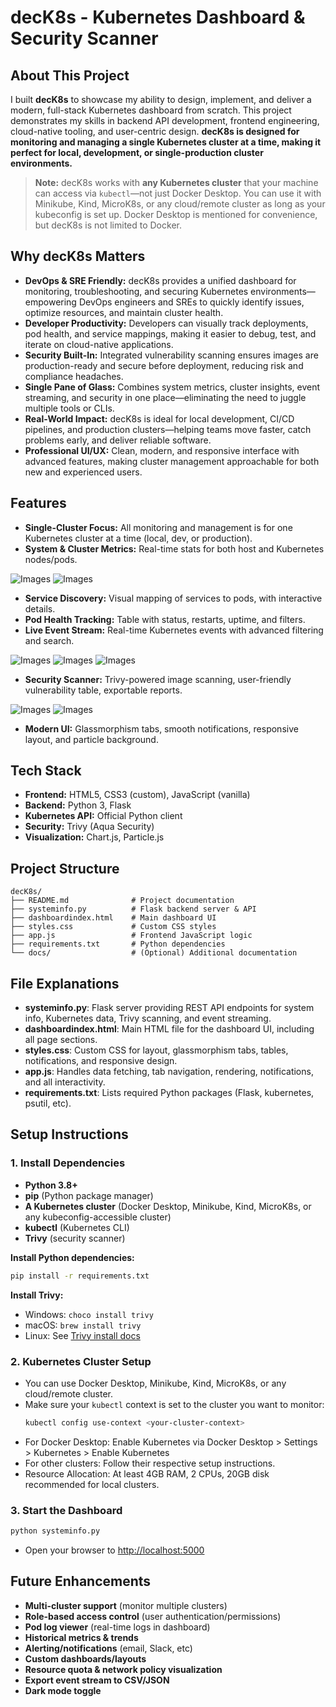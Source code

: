 # decK8s - Kubernetes Dashboard & Security Scanner

## About This Project
I built **decK8s** to showcase my ability to design, implement, and deliver a modern, full-stack Kubernetes dashboard from scratch. This project demonstrates my skills in backend API development, frontend engineering, cloud-native tooling, and user-centric design. **decK8s is designed for monitoring and managing a single Kubernetes cluster at a time, making it perfect for local, development, or single-production cluster environments.**

> **Note:** decK8s works with **any Kubernetes cluster** that your machine can access via `kubectl`—not just Docker Desktop. You can use it with Minikube, Kind, MicroK8s, or any cloud/remote cluster as long as your kubeconfig is set up. Docker Desktop is mentioned for convenience, but decK8s is not limited to Docker.

## Why decK8s Matters
- **DevOps & SRE Friendly:** decK8s provides a unified dashboard for monitoring, troubleshooting, and securing Kubernetes environments—empowering DevOps engineers and SREs to quickly identify issues, optimize resources, and maintain cluster health.
- **Developer Productivity:** Developers can visually track deployments, pod health, and service mappings, making it easier to debug, test, and iterate on cloud-native applications.
- **Security Built-In:** Integrated vulnerability scanning ensures images are production-ready and secure before deployment, reducing risk and compliance headaches.
- **Single Pane of Glass:** Combines system metrics, cluster insights, event streaming, and security in one place—eliminating the need to juggle multiple tools or CLIs.
- **Real-World Impact:** decK8s is ideal for local development, CI/CD pipelines, and production clusters—helping teams move faster, catch problems early, and deliver reliable software.
- **Professional UI/UX:** Clean, modern, and responsive interface with advanced features, making cluster management approachable for both new and experienced users.

## Features
- **Single-Cluster Focus:** All monitoring and management is for one Kubernetes cluster at a time (local, dev, or production).
- **System & Cluster Metrics:** Real-time stats for both host and Kubernetes nodes/pods.

![Images](/Images/Screenshot%202025-06-19%20225456.png)
![Images](/Images/Screenshot%202025-06-19%20225525.png)

- **Service Discovery:** Visual mapping of services to pods, with interactive details.
- **Pod Health Tracking:** Table with status, restarts, uptime, and filters.
- **Live Event Stream:** Real-time Kubernetes events with advanced filtering and search.

![Images](/Images/Screenshot%202025-06-19%20233200.png)
![Images](/Images/Screenshot%202025-06-19%20233227.png)
![Images](/Images/Screenshot%202025-06-19%20233251.png)

- **Security Scanner:** Trivy-powered image scanning, user-friendly vulnerability table, exportable reports.

![Images](/Images/Screenshot%202025-06-19%20233412.png)
![Images](/Images/Screenshot%202025-06-19%20233509.png)

- **Modern UI:** Glassmorphism tabs, smooth notifications, responsive layout, and particle background.

## Tech Stack
- **Frontend:** HTML5, CSS3 (custom), JavaScript (vanilla)
- **Backend:** Python 3, Flask
- **Kubernetes API:** Official Python client
- **Security:** Trivy (Aqua Security)
- **Visualization:** Chart.js, Particle.js

## Project Structure
```
decK8s/
├── README.md              # Project documentation
├── systeminfo.py          # Flask backend server & API
├── dashboardindex.html    # Main dashboard UI
├── styles.css             # Custom CSS styles
├── app.js                 # Frontend JavaScript logic
├── requirements.txt       # Python dependencies
└── docs/                  # (Optional) Additional documentation
```

## File Explanations
- **systeminfo.py**: Flask server providing REST API endpoints for system info, Kubernetes data, Trivy scanning, and event streaming.
- **dashboardindex.html**: Main HTML file for the dashboard UI, including all page sections.
- **styles.css**: Custom CSS for layout, glassmorphism tabs, tables, notifications, and responsive design.
- **app.js**: Handles data fetching, tab navigation, rendering, notifications, and all interactivity.
- **requirements.txt**: Lists required Python packages (Flask, kubernetes, psutil, etc).


## Setup Instructions
### 1. **Install Dependencies**
- **Python 3.8+**
- **pip** (Python package manager)
- **A Kubernetes cluster** (Docker Desktop, Minikube, Kind, MicroK8s, or any kubeconfig-accessible cluster)
- **kubectl** (Kubernetes CLI)
- **Trivy** (security scanner)

**Install Python dependencies:**
```bash
pip install -r requirements.txt
```

**Install Trivy:**
- Windows: `choco install trivy`
- macOS: `brew install trivy`
- Linux: See [Trivy install docs](https://aquasecurity.github.io/trivy/v0.18.3/installation/)

### 2. **Kubernetes Cluster Setup**
- You can use Docker Desktop, Minikube, Kind, MicroK8s, or any cloud/remote cluster.
- Make sure your `kubectl` context is set to the cluster you want to monitor:
  ```bash
  kubectl config use-context <your-cluster-context>
  ```
- For Docker Desktop: Enable Kubernetes via Docker Desktop > Settings > Kubernetes > Enable Kubernetes
- For other clusters: Follow their respective setup instructions.
- Resource Allocation: At least 4GB RAM, 2 CPUs, 20GB disk recommended for local clusters.

### 3. **Start the Dashboard**
```bash
python systeminfo.py
```
- Open your browser to [http://localhost:5000](http://localhost:5000)

## Future Enhancements
- **Multi-cluster support** (monitor multiple clusters)
- **Role-based access control** (user authentication/permissions)
- **Pod log viewer** (real-time logs in dashboard)
- **Historical metrics & trends**
- **Alerting/notifications** (email, Slack, etc)
- **Custom dashboards/layouts**
- **Resource quota & network policy visualization**
- **Export event stream to CSV/JSON**
- **Dark mode toggle**

 
